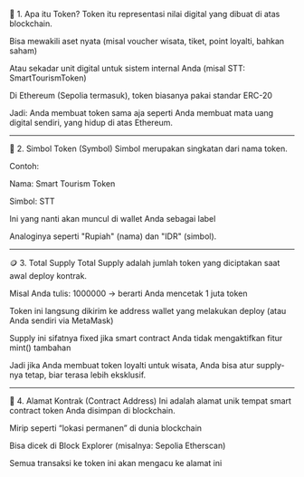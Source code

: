 🧩 1. Apa itu Token?
Token itu representasi nilai digital yang dibuat di atas blockchain.

Bisa mewakili aset nyata (misal voucher wisata, tiket, point loyalti, bahkan saham)

Atau sekadar unit digital untuk sistem internal Anda (misal STT: SmartTourismToken)

Di Ethereum (Sepolia termasuk), token biasanya pakai standar ERC-20

Jadi: Anda membuat token sama aja seperti Anda membuat mata uang digital sendiri, yang hidup di atas Ethereum.

---

🪪 2. Simbol Token (Symbol)
Simbol merupakan singkatan dari nama token.

Contoh:

Nama: Smart Tourism Token

Simbol: STT

Ini yang nanti akan muncul di wallet Anda sebagai label

Analoginya seperti "Rupiah" (nama) dan "IDR" (simbol).

---

🪙 3. Total Supply
Total Supply adalah jumlah token yang diciptakan saat awal deploy kontrak.

Misal Anda tulis: 1000000 → berarti Anda mencetak 1 juta token

Token ini langsung dikirim ke address wallet yang melakukan deploy (atau Anda sendiri via MetaMask)

Supply ini sifatnya fixed jika smart contract Anda tidak mengaktifkan fitur mint() tambahan

Jadi jika Anda membuat token loyalti untuk wisata, Anda bisa atur supply-nya tetap, biar terasa lebih eksklusif.

---

🔗 4. Alamat Kontrak (Contract Address)
Ini adalah alamat unik tempat smart contract token Anda disimpan di blockchain.

Mirip seperti “lokasi permanen” di dunia blockchain

Bisa dicek di Block Explorer (misalnya: Sepolia Etherscan)

Semua transaksi ke token ini akan mengacu ke alamat ini
